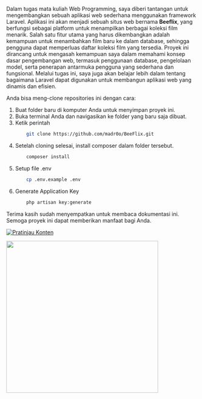 Dalam tugas mata kuliah Web Programming, saya diberi tantangan untuk mengembangkan sebuah aplikasi web sederhana menggunakan framework Laravel. Aplikasi ini akan menjadi sebuah situs web bernama **Beeflix**, yang berfungsi sebagai platform untuk menampilkan berbagai koleksi film menarik. Salah satu fitur utama yang harus dikembangkan adalah kemampuan untuk menambahkan film baru ke dalam database, sehingga pengguna dapat memperluas daftar koleksi film yang tersedia. Proyek ini dirancang untuk mengasah kemampuan saya dalam memahami konsep dasar pengembangan web, termasuk penggunaan database, pengelolaan model, serta penerapan antarmuka pengguna yang sederhana dan fungsional. Melalui tugas ini, saya juga akan belajar lebih dalam tentang bagaimana Laravel dapat digunakan untuk membangun aplikasi web yang dinamis dan efisien.

Anda bisa meng-clone repositories ini dengan cara:
1. Buat folder baru di komputer Anda untuk menyimpan proyek ini.
2. Buka terminal Anda dan navigasikan ke folder yang baru saja dibuat.
3. Ketik perintah 
    ```bash
        git clone https://github.com/madr0o/BeeFlix.git
    ```
4. Setelah cloning selesai, install composer dalam folder tersebut.
    ```bash
        composer install
    ```
5. Setup file .env
    ```bash
        cp .env.example .env
    ```
6. Generate Application Key
    ```bash
        php artisan key:generate
    ```

Terima kasih sudah menyempatkan untuk membaca dokumentasi ini. Semoga proyek ini dapat memberikan manfaat bagi Anda.

[![Pratinjau Konten](https://via.placeholder.com/345x445)](https://assets.pinterest.com/ext/embed.html?id=596867756898911846)

<img src="https://assets.pinterest.com/ext/embed.html?id=596867756898911846" width="400" alt="">

<!-- <iframe src="https://assets.pinterest.com/ext/embed.html?id=596867756898911846" height="445" width="345" frameborder="0" scrolling="no" ></iframe> -->